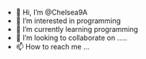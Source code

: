 - 👋 Hi, I’m @Chelsea9A
- 👀 I’m interested in programming
- 🌱 I’m currently learning programming
- 💞️ I’m looking to collaborate on .....
- 📫 How to reach me ...

<!---
Chelsea9A/Chelsea9A is a ✨ special ✨ repository because its `README.md` (this file) appears on your GitHub profile.
You can click the Preview link to take a look at your changes.
--->
